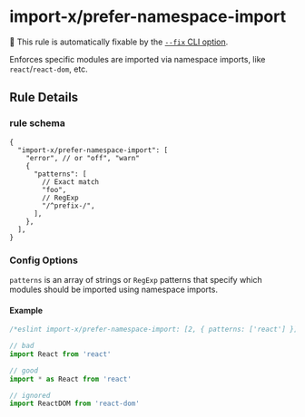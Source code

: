 # import-x/prefer-namespace-import

🔧 This rule is automatically fixable by the [`--fix` CLI option](https://eslint.org/docs/latest/user-guide/command-line-interface#--fix).

<!-- end auto-generated rule header -->

Enforces specific modules are imported via namespace imports, like `react`/`react-dom`, etc.

## Rule Details

### rule schema

```jsonc
{
  "import-x/prefer-namespace-import": [
    "error", // or "off", "warn"
    {
      "patterns": [
        // Exact match
        "foo",
        // RegExp
        "/^prefix-/",
      ],
    },
  ],
}
```

### Config Options

`patterns` is an array of strings or `RegExp` patterns that specify which modules should be imported using namespace imports.

#### Example

```js
/*eslint import-x/prefer-namespace-import: [2, { patterns: ['react'] }]*/

// bad
import React from 'react'

// good
import * as React from 'react'

// ignored
import ReactDOM from 'react-dom'
```
